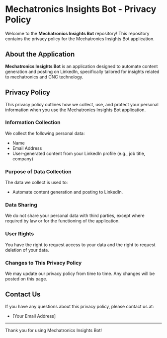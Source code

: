 # Mechatronics Insights Bot - Privacy Policy

Welcome to the **Mechatronics Insights Bot** repository! This repository contains the privacy policy for the Mechatronics Insights Bot application.

## About the Application

**Mechatronics Insights Bot** is an application designed to automate content generation and posting on LinkedIn, specifically tailored for insights related to mechatronics and CNC technology.

## Privacy Policy

This privacy policy outlines how we collect, use, and protect your personal information when you use the Mechatronics Insights Bot application.

### Information Collection

We collect the following personal data:
- Name
- Email Address
- User-generated content from your LinkedIn profile (e.g., job title, company)

### Purpose of Data Collection

The data we collect is used to:
- Automate content generation and posting to LinkedIn.

### Data Sharing

We do not share your personal data with third parties, except where required by law or for the functioning of the application.

### User Rights

You have the right to request access to your data and the right to request deletion of your data.

### Changes to This Privacy Policy

We may update our privacy policy from time to time. Any changes will be posted on this page.

## Contact Us

If you have any questions about this privacy policy, please contact us at:
- [Your Email Address]

---

Thank you for using Mechatronics Insights Bot!
